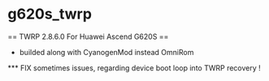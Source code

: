# g620s_twrp


== TWRP 2.8.6.0 For Huawei Ascend G620S ==

* builded along with CyanogenMod instead OmniRom 

*** FIX sometimes issues, regarding device boot loop into TWRP recovery !

